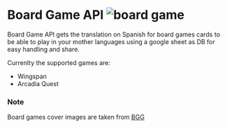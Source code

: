 # Board Game API ![board game](https://res.cloudinary.com/lhynk/image/upload/c_scale,w_32/v1607039539/board-game_i7j9c9.png)

Board Game API gets the translation on Spanish for board games cards to be able to play in your mother languages using a google sheet as DB for easy handling and share.

Currenlty the supported games are:

- Wingspan
- Arcadia Quest

### Note
Board games cover images are taken from [BGG](https://boardgamegeek.com/)